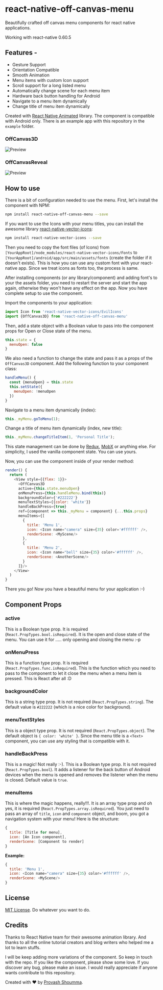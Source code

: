 # react-native-off-canvas-menu
Beautifully crafted off canvas menu components for react native applications.

Working with react-native 0.60.5

## Features -
* Gesture Support
* Orientation Compatible
* Smooth Animation
* Menu items with custom Icon support
* Scroll support for a long listed menu
* Automatically change scene for each menu item
* Hardware back button handling for Android
* Navigate to a menu item dynamically
* Change title of menu item dynamically

Created with [React Native Animated](https://facebook.github.io/react-native/docs/animated.html) library. The component is compatible with Android only. There is an example app with this repository in the `example` folder.


### OffCanvas3D
![Preview](./visuals/OffCanvas3D.gif)

### OffCanvasReveal
![Preview](./visuals/OffCanvasReveal.gif)

## How to use
There is a bit of configuration needed to use the menu. First, let's install the component with NPM:

```bash
npm install react-native-off-canvas-menu --save
```

If you want to use the Icons with your menu titles, you can install the awesome library [react-native-vector-icons](https://github.com/oblador/react-native-vector-icons):

```bash
npm install react-native-vector-icons --save
```

Then you need to copy the font files (of Icons) from `[YourAppRoot]/node_modules/react-native-vector-icons/Fonts` to `[YourAppRoot]/android/app/src/main/assets/fonts` (create the folder if it doesn't exists). This is how you can use any custom font with your react-native app. Since we treat icons as fonts too, the process is same.

After installing components (or any library/component) and adding font's to your the assets folder, you need to restart the server and start the app again, otherwise they won't have any effect on the app. Now you have complete setup to use the component.

Import the components to your application:

```javascript
import Icon from 'react-native-vector-icons/EvilIcons'
import {OffCanvas3D} from 'react-native-off-canvas-menu'
```

Then, add a state object with a Boolean value to pass into the component  props for Open or Close state of the menu.

```javascript
this.state = {
  menuOpen: false
}
```

We also need a function to change the state and pass it as a props of the `OffCanvas3D` component. Add the following function to your component class:

```javascript
handleMenu() {
  const {menuOpen} = this.state
  this.setState({
    menuOpen: !menuOpen
  })
}
```

Navigate to a menu item dynamically (index):

```javascript
this._myMenu.goToMenu(1);
```

Change a title of menu item dynamically (index, new title):

```javascript
this._myMenu.changeTitleItem(1, 'Personal Title');
```

This state management can be done by [Redux](https://github.com/reactjs/redux), [MobX](https://github.com/mobxjs/mobx) or anything else. For simplicity, I used the vanilla component state. You can use yours.

Now, you can use the component inside of your render method:
```javascript
render() {
  return (
    <View style={{flex: 1}}>
      <OffCanvas3D
      active={this.state.menuOpen}
      onMenuPress={this.handleMenu.bind(this)}
      backgroundColor={'#222222'}
      menuTextStyles={{color: 'white'}}
      handleBackPress={true}
      ref={component => this._myMenu = component} {...this.props}
      menuItems={[
        {
          title: 'Menu 1',
          icon: <Icon name="camera" size={35} color='#ffffff' />,
          renderScene: <MyScene/>
        },
        {
          title: 'Menu 2',
          icon: <Icon name="bell" size={35} color='#ffffff' />,
          renderScene: <AnotherScene/>
        }
      ]}/>
    </View>
  )
}
```

There you go! Now you have a beautiful menu for your application :-)

## Component Props
### active
This is a Boolean type prop. It is required (`React.PropTypes.bool.isRequired`). It is the open and close state of the menu. You can use it for ..... only opening and closing the menu :-p

### onMenuPress
This is a function type prop. It is required (`React.PropTypes.func.isRequired`). This is the function which you need to pass to the component to let it close the menu when a menu item is pressed. This is React after all :D

### backgroundColor
This is a string type prop. It is not required (`React.PropTypes.string`). The default value is `#222222` (which is a nice color for background).

### menuTextStyles
This is a object type prop. It is not required (`React.PropTypes.object`). The default object is `{ color: 'white' }`. Since the menu title is a `<Text>` component, you can use any styling that is compatible with it.

### handleBackPress
This is a magic! Not really :-). This is a Boolean type prop. It is not required (`React.PropTypes.bool`). It adds a listener for the back button of Android devices when the menu is opened and removes the listener when the menu is closed. Default value is `true`.

### menuItems
This is where the magic happens, really!!!. It is an array type prop and oh yes, it is required (`React.PropTypes.array.isRequired`). You just need to pass an array of `title`, `icon` and `component` object, and boom, you got a navigation system with your menu! Here is the structure:

```javascript
{
  title: [Title for menu],
  icon: [An Icon component],
  renderScene: [Component to render]
}
```

**Example:**
```javascript
{
  title: 'Menu 1',
  icon: <Icon name="camera" size={35} color='#ffffff' />,
  renderScene: <MyScene/>
}
```

## License
[MIT License](https://github.com/shoumma/react-native-off-canvas-menu/blob/master/LICENSE). Do whatever you want to do.

## Credits
Thanks to React Native team for their awesome animation library. And thanks to all the online tutorial creators and blog writers who helped me a lot to learn stuffs.

I will be keep adding more variations of the component. So keep in touch with the repo. If you like the component, please show some love. If you discover any bug, please make an issue. I would really appreciate if anyone wants contribute to this repository.

Created with ♥ by [Provash Shoumma](https://twitter.com/pshoumma).
